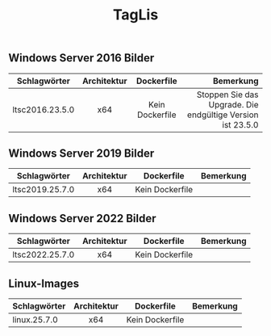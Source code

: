 ﻿---
title: TagLis
second_title: Aspose.Cells Cloud Documen
type: docs
url: /de/docker/tag-list/
description: Unterstützte Plattformen
weight: 30
kwords: Excel, Office Cloud, REST API, Tabellenkalkulation, PDF, CSV, Json, Markdown, TagList
---
##  Windows Server 2016 Bilder ##

Schlagwörter | Architektur | Dockerfile | Bemerkung
---|:--:|:--:|---:
ltsc2016.23.5.0 | x64 | Kein Dockerfile | Stoppen Sie das Upgrade. Die endgültige Version ist 23.5.0

## Windows Server 2019 Bilder ##

Schlagwörter | Architektur | Dockerfile | Bemerkung
---|:--:|:--:|---:
ltsc2019.25.7.0 | x64 | Kein Dockerfile |

##  Windows Server 2022 Bilder ##

Schlagwörter | Architektur | Dockerfile | Bemerkung
---|:--:|:--:|---:
ltsc2022.25.7.0 | x64 | Kein Dockerfile |

##  Linux-Images ##

Schlagwörter | Architektur | Dockerfile | Bemerkung
---|:--:|:--:|---:
linux.25.7.0 | x64 | Kein Dockerfile |

